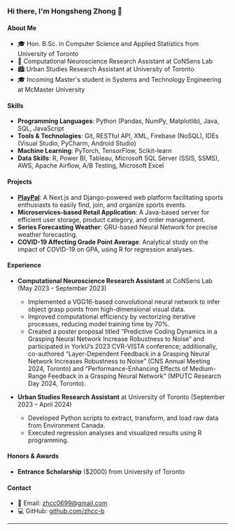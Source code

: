 ### Hi there, I'm Hongsheng Zhong 👋

#### About Me
- 🎓 Hon. B.Sc. in Computer Science and Applied Statistics from University of Toronto
- 🧠 Computational Neuroscience Research Assistant at CoNSens Lab
- 🏙 Urban Studies Research Assistant at University of Toronto
- 🎓 Incoming Master's student in Systems and Technology Engineering at McMaster University 

#### Skills
- **Programming Languages**: Python (Pandas, NumPy, Matplotlib), Java, SQL, JavaScript
- **Tools & Technologies**: Git, RESTful API, XML, Firebase (NoSQL), IDEs (Visual Studio, PyCharm, Android Studio)
- **Machine Learning**: PyTorch, TensorFlow, Scikit-learn
- **Data Skills**: R, Power BI, Tableau, Microsoft SQL Server (SSIS, SSMS), AWS, Apache Airflow, A/B Testing, Microsoft Excel

#### Projects
- **[PlayPal](https://big-cow-king.github.io/PlayPal-Frontend/)**: A Next.js and Django-powered web platform facilitating sports enthusiasts to easily find, join, and organize sports events.
- **Microservices-based Retail Application**: A Java-based server for efficient user storage, product category, and order management.
- **Series Forecasting Weather**: GRU-based Neural Network for precise weather forecasting.
- **COVID-19 Affecting Grade Point Average**: Analytical study on the impact of COVID-19 on GPA, using R for regression analyses.

#### Experience
- **Computational Neuroscience Research Assistant** at CoNSens Lab (May 2023 – September 2023)
  - Implemented a VGG16-based convolutional neural network to infer object grasp points from high-dimensional visual data.
  - Improved computational efficiency by vectorizing iterative processes, reducing model training time by 70%.
  - Created a poster proposal titled “Predictive Coding Dynamics in a Grasping Neural Network Increase Robustness to Noise” and participated in YorkU’s 2023 CVR-VISTA conference; additionally, co-authored “Layer-Dependent Feedback in a Grasping Neural Network Increases Robustness to Noise” (CNS Annual Meeting 2024, Toronto) and “Performance-Enhancing Effects of Medium-Range Feedback in a Grasping Neural Network” (MPUTC Research Day 2024, Toronto).

- **Urban Studies Research Assistant** at University of Toronto (September 2023 – April 2024)
  - Developed Python scripts to extract, transform, and load raw data from Environment Canada.
  - Executed regression analyses and visualized results using R programming.

#### Honors & Awards
- **Entrance Scholarship** ($2000) from University of Toronto

#### Contact
- 📧 Email: [zhcc0699@gmail.com](mailto:zhcc0699@gmail.com)
- 💻 GitHub: [github.com/zhcc-b](https://github.com/zhcc-b)

---
